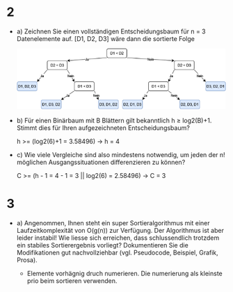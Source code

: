 # 2
* a) Zeichnen Sie einen vollständigen Entscheidungsbaum für n = 3 Datenelemente auf.
  [D1, D2, D3] wäre dann die sortierte Folge

  ![Entscheidungsbaum](Entscheidungsbaum.png)


* b) Für einen Binärbaum mit B Blättern gilt bekanntlich h ≥ log2(B)+1. Stimmt dies für Ihren aufgezeichneten
  Entscheidungsbaum?

  h >= (log2(6)+1 = 3.58496) -> h = 4


* c) Wie viele Vergleiche sind also mindestens notwendig, um jeden der n! möglichen Ausgangssituationen differenzieren
  zu können?

  C >= (h - 1 = 4 - 1 = 3 || log2(6) = 2.58496) -> C = 3


# 3
* a) Angenommen, Ihnen steht ein super Sortieralgorithmus mit einer Laufzeitkomplexität von
  O(g(n)) zur Verfügung. Der Algorithmus ist aber leider instabil! Wie liesse sich erreichen,
  dass schlussendlich trotzdem ein stabiles Sortierergebnis vorliegt? Dokumentieren Sie die
  Modifikationen gut nachvollziehbar (vgl. Pseudocode, Beispiel, Grafik, Prosa).

  - Elemente vorhägnig druch numerieren. Die numerierung als kleinste prio beim sortieren verwenden. 

  